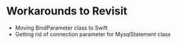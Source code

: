 # Workarounds to Revisit

* Moving BindParameter class to Swift
* Getting rid of connection parameter for MysqlStatement class